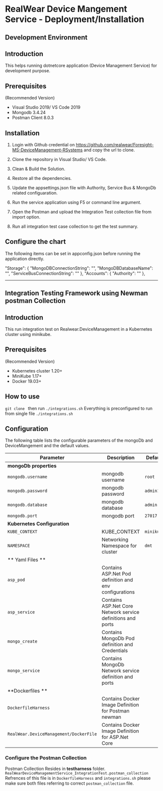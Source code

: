 # RealWear Device Mangement Service - Deployment/Installation 

## Development Environment

## Introduction

This helps running dotnetcore application (Device Management Service) for development purpose.

## Prerequisites
(Recommended Version)
- Visual Studio 2019/ VS Code 2019
- Mongodb 3.4.24
- Postman Client 8.0.3

## Installation

1. Login with Github credential on https://github.com/realwear/Foresight-MS-DeviceManagement-RSystems and copy the url to clone.

2. Clone the repository in Visual Studio/ VS Code.

3. Clean & Build the Solution.

4. Restore all the dependencies.

5. Update the appsettings.json file with Authority, Service Bus & MongoDb related configuaration. 

6. Run the service application using F5 or command line argument.

7. Open the Postman and upload the Integration Test collection file from import option.

8. Run all integration test case collection to get the test summary.

## Configure the chart

The following items can be set in appconfig.json before running the application directly.

  "Storage": {
    "MongoDBConnectionString": "",
    "MongoDBDatabaseName": "",
    "ServiceBusConnectionString": ""
  },
  "Accounts": {
    "Authority": ""
  },

-------------------------------------------------------------------------------------------------------------------------
## Integration Testing Framework using Newman postman Collection

## Introduction

This run integration test on Realwear.DeviceManagement in a Kubernetes cluster using minikube.

## Prerequisites
(Recommended Version)
- Kubernetes cluster 1.20+
- MiniKube 1.17+
- Docker 19.03+

## How to use
`git clone `
then run `./integrations.sh`
Everything is preconfigured to run from single file `./integrations.sh` 


## Configuration

The following table lists the configurable parameters of the mongoDb and DeviceMangement and the default values.

| Parameter                                                                   | Description                                                                                                        | Default                         |
| --------------------------------------------------------------------------- | -------------------------------------------------------------------------------------------------------------------| ------------------------------- |
| **mongoDb properties**                                                   |
| `mongodb.username`                                                       | mongodb username                                                                                                | `root`                      |
| `mongodb.password`                                                       | mongodb password                                                                                                | `admin123`                      |
| `mongodb.database`                                                       | mongodb database                                                                                                | `admin`                      |
| `mongodb.port`                                                           | mongodb port                                                                                                    | `27017`                          |
|**Kubernetes Configuration**  |
|`KUBE_CONTEXT` | KUBE_CONTEXT | `minikube`|
|`NAMESPACE`| Networking Namespace for cluster | `dmt`|
|** Yaml Files **|
|`asp_pod` | Contains ASP.Net Pod definition and env configurations|
|`asp_service` | Contains ASP.Net Core Network service definitions and ports|
|`mongo_create` | Contains MongoDb Pod definition and Credentials|
|`mongo_service`| Contains MongoDb Network service definition and ports|
|**Dockerfiles **|
|`DockerfileHarness` | Contains Docker Image Definition for Postman newman|
|`RealWear.DeviceManagement/DockerFile` | Contains Docker Image Definition for ASP.Net Core |


### Configure the Postman Collection
Postman Collection Resides in **testharness** folder. `RealWearDeviceManagementService_IntegrationTest.postman_collection` 
Refrences of this file is in `DockerfileHarness` and `integrations.sh` please make sure both files referring to correct `postman_collection` file.

